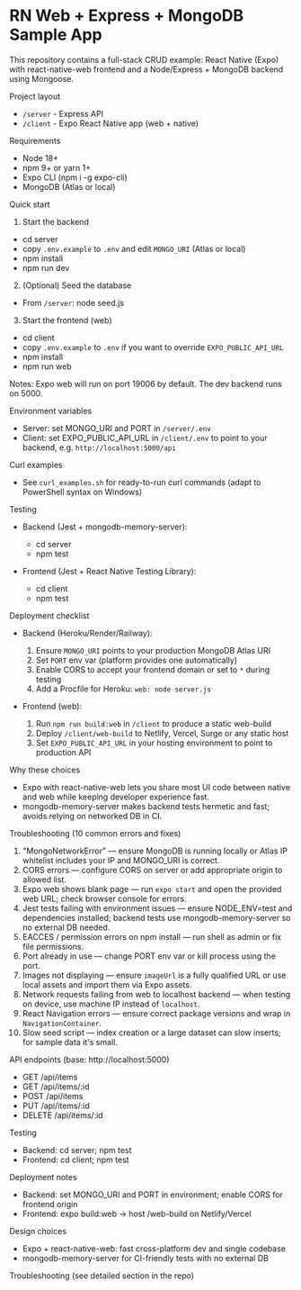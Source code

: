 # RN Web + Express + MongoDB Sample App

This repository contains a full-stack CRUD example: React Native (Expo) with react-native-web frontend and a Node/Express + MongoDB backend using Mongoose.

Project layout

- `/server` - Express API
- `/client` - Expo React Native app (web + native)

Requirements

- Node 18+
- npm 9+ or yarn 1+
- Expo CLI (npm i -g expo-cli)
- MongoDB (Atlas or local)

Quick start

1. Start the backend

- cd server
- copy `.env.example` to `.env` and edit `MONGO_URI` (Atlas or local)
- npm install
- npm run dev

2. (Optional) Seed the database

- From `/server`: node seed.js

3. Start the frontend (web)

- cd client
- copy `.env.example` to `.env` if you want to override `EXPO_PUBLIC_API_URL`
- npm install
- npm run web

Notes: Expo web will run on port 19006 by default. The dev backend runs on 5000.

Environment variables

- Server: set MONGO_URI and PORT in `/server/.env`
- Client: set EXPO_PUBLIC_API_URL in `/client/.env` to point to your backend, e.g. `http://localhost:5000/api`

Curl examples

- See `curl_examples.sh` for ready-to-run curl commands (adapt to PowerShell syntax on Windows)

Testing

- Backend (Jest + mongodb-memory-server):

  - cd server
  - npm test

- Frontend (Jest + React Native Testing Library):
  - cd client
  - npm test

Deployment checklist

- Backend (Heroku/Render/Railway):

  1.  Ensure `MONGO_URI` points to your production MongoDB Atlas URI
  2.  Set `PORT` env var (platform provides one automatically)
  3.  Enable CORS to accept your frontend domain or set to `*` during testing
  4.  Add a Procfile for Heroku: `web: node server.js`

- Frontend (web):
  1.  Run `npm run build:web` in `/client` to produce a static web-build
  2.  Deploy `/client/web-build` to Netlify, Vercel, Surge or any static host
  3.  Set `EXPO_PUBLIC_API_URL` in your hosting environment to point to production API

Why these choices

- Expo with react-native-web lets you share most UI code between native and web while keeping developer experience fast.
- mongodb-memory-server makes backend tests hermetic and fast; avoids relying on networked DB in CI.

Troubleshooting (10 common errors and fixes)

1. "MongoNetworkError" — ensure MongoDB is running locally or Atlas IP whitelist includes your IP and MONGO_URI is correct.
2. CORS errors — configure CORS on server or add appropriate origin to allowed list.
3. Expo web shows blank page — run `expo start` and open the provided web URL; check browser console for errors.
4. Jest tests failing with environment issues — ensure NODE_ENV=test and dependencies installed; backend tests use mongodb-memory-server so no external DB needed.
5. EACCES / permission errors on npm install — run shell as admin or fix file permissions.
6. Port already in use — change PORT env var or kill process using the port.
7. Images not displaying — ensure `imageUrl` is a fully qualified URL or use local assets and import them via Expo assets.
8. Network requests failing from web to localhost backend — when testing on device, use machine IP instead of `localhost`.
9. React Navigation errors — ensure correct package versions and wrap in `NavigationContainer`.
10. Slow seed script — index creation or a large dataset can slow inserts; for sample data it's small.

API endpoints (base: http://localhost:5000)

- GET /api/items
- GET /api/items/:id
- POST /api/items
- PUT /api/items/:id
- DELETE /api/items/:id

Testing

- Backend: cd server; npm test
- Frontend: cd client; npm test

Deployment notes

- Backend: set MONGO_URI and PORT in environment; enable CORS for frontend origin
- Frontend: expo build:web -> host /web-build on Netlify/Vercel

Design choices

- Expo + react-native-web: fast cross-platform dev and single codebase
- mongodb-memory-server for CI-friendly tests with no external DB

Troubleshooting (see detailed section in the repo)
